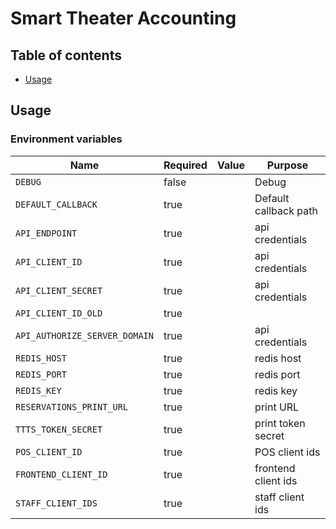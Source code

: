 # Smart Theater Accounting

## Table of contents

* [Usage](#usage)

## Usage

### Environment variables

| Name                          | Required | Value | Purpose               |
| ----------------------------- | -------- | ----- | --------------------- |
| `DEBUG`                       | false    |       | Debug                 |
| `DEFAULT_CALLBACK`            | true     |       | Default callback path |
| `API_ENDPOINT`                | true     |       | api credentials       |
| `API_CLIENT_ID`               | true     |       | api credentials       |
| `API_CLIENT_SECRET`           | true     |       | api credentials       |
| `API_CLIENT_ID_OLD`           | true     |       |                       |
| `API_AUTHORIZE_SERVER_DOMAIN` | true     |       | api credentials       |
| `REDIS_HOST`                  | true     |       | redis host            |
| `REDIS_PORT`                  | true     |       | redis port            |
| `REDIS_KEY`                   | true     |       | redis key             |
| `RESERVATIONS_PRINT_URL`      | true     |       | print URL             |
| `TTTS_TOKEN_SECRET`           | true     |       | print token secret    |
| `POS_CLIENT_ID`               | true     |       | POS client ids        |
| `FRONTEND_CLIENT_ID`          | true     |       | frontend client ids   |
| `STAFF_CLIENT_IDS`            | true     |       | staff client ids      |
